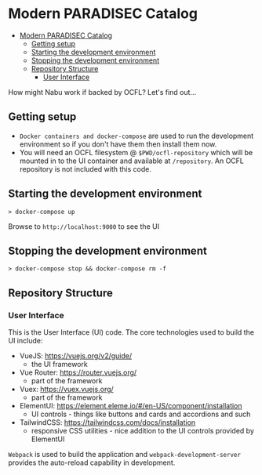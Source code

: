 # Modern PARADISEC Catalog

- [Modern PARADISEC Catalog](#modern-paradisec-catalog)
  - [Getting setup](#getting-setup)
  - [Starting the development environment](#starting-the-development-environment)
  - [Stopping the development environment](#stopping-the-development-environment)
  - [Repository Structure](#repository-structure)
    - [User Interface](#user-interface)

How might Nabu work if backed by OCFL? Let's find out...

## Getting setup

-   `Docker containers and docker-compose` are used to run the development environment so if you don't have them then install them now.
-   You will need an OCFL filesystem @ `$PWD/ocfl-repository` which will be mounted in to the UI container and available at `/repository`. An OCFL repository is not included with this code.

## Starting the development environment

```
> docker-compose up
```

Browse to `http://localhost:9000` to see the UI

## Stopping the development environment

```
> docker-compose stop && docker-compose rm -f
```

## Repository Structure

### User Interface

This is the User Interface (UI) code. The core technologies used to build the UI include:

-   VueJS: https://vuejs.org/v2/guide/
    -   the UI framework
-   Vue Router: https://router.vuejs.org/
    -   part of the framework
-   Vuex: https://vuex.vuejs.org/
    -   part of the framework
-   ElementUI: https://element.eleme.io/#/en-US/component/installation
    -   UI controls - things like buttons and cards and accordions and such
-   TailwindCSS: https://tailwindcss.com/docs/installation
    -   responsive CSS utilities - nice addition to the UI controls provided by ElementUI

`Webpack` is used to build the application and `webpack-development-server` provides the auto-reload capability in development.

